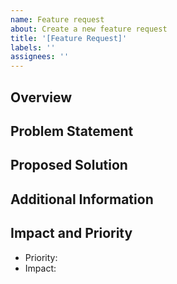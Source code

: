 ```yaml
---
name: Feature request
about: Create a new feature request
title: '[Feature Request]'
labels: ''
assignees: ''
---
```


## Overview

<!-- Provide a brief description of the feature you would like to see added to the UI component library. -->

## Problem Statement

<!-- Explain WHY this should be added to DT-DDS -->

## Proposed Solution

<!-- Clearly explain how you envision the new feature to work and what changes it will bring to the UI component library. -->

## Additional Information

<!-- Include any additional information, links, or references that might be helpful for understanding the feature request. -->

## Impact and Priority

<!-- Provide your assessment of the impact and priority of this feature request. Consider factors like usefulness, potential adoption by users, complexity, etc. You can use labels such as "Low/Medium/High Priority" and "Low/Medium/High Impact" if you prefer. -->

- Priority:
- Impact:
